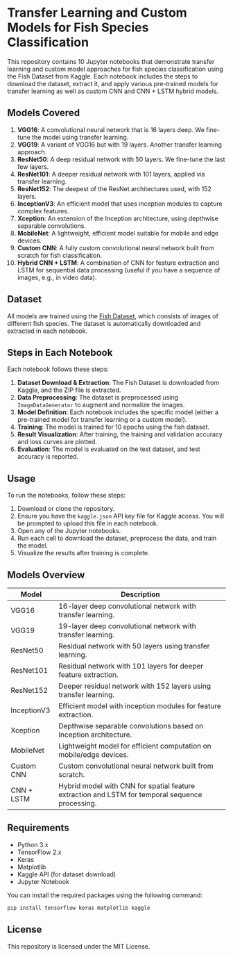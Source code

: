 
# Transfer Learning and Custom Models for Fish Species Classification

This repository contains 10 Jupyter notebooks that demonstrate transfer learning and custom model approaches for fish species classification using the Fish Dataset from Kaggle. Each notebook includes the steps to download the dataset, extract it, and apply various pre-trained models for transfer learning as well as custom CNN and CNN + LSTM hybrid models.

## Models Covered

1. **VGG16**: A convolutional neural network that is 16 layers deep. We fine-tune the model using transfer learning.
2. **VGG19**: A variant of VGG16 but with 19 layers. Another transfer learning approach.
3. **ResNet50**: A deep residual network with 50 layers. We fine-tune the last few layers.
4. **ResNet101**: A deeper residual network with 101 layers, applied via transfer learning.
5. **ResNet152**: The deepest of the ResNet architectures used, with 152 layers.
6. **InceptionV3**: An efficient model that uses inception modules to capture complex features.
7. **Xception**: An extension of the Inception architecture, using depthwise separable convolutions.
8. **MobileNet**: A lightweight, efficient model suitable for mobile and edge devices.
9. **Custom CNN**: A fully custom convolutional neural network built from scratch for fish classification.
10. **Hybrid CNN + LSTM**: A combination of CNN for feature extraction and LSTM for sequential data processing (useful if you have a sequence of images, e.g., in video data).

## Dataset

All models are trained using the [Fish Dataset](https://www.kaggle.com/datasets/markdaniellampa/fish-dataset), which consists of images of different fish species. The dataset is automatically downloaded and extracted in each notebook.

## Steps in Each Notebook

Each notebook follows these steps:

1. **Dataset Download & Extraction**: The Fish Dataset is downloaded from Kaggle, and the ZIP file is extracted.
2. **Data Preprocessing**: The dataset is preprocessed using `ImageDataGenerator` to augment and normalize the images.
3. **Model Definition**: Each notebook includes the specific model (either a pre-trained model for transfer learning or a custom model).
4. **Training**: The model is trained for 10 epochs using the fish dataset.
5. **Result Visualization**: After training, the training and validation accuracy and loss curves are plotted.
6. **Evaluation**: The model is evaluated on the test dataset, and test accuracy is reported.

## Usage

To run the notebooks, follow these steps:

1. Download or clone the repository.
2. Ensure you have the `kaggle.json` API key file for Kaggle access. You will be prompted to upload this file in each notebook.
3. Open any of the Jupyter notebooks.
4. Run each cell to download the dataset, preprocess the data, and train the model.
5. Visualize the results after training is complete.

## Models Overview

| Model         | Description                                                          |
|---------------|----------------------------------------------------------------------|
| VGG16         | 16-layer deep convolutional network with transfer learning.          |
| VGG19         | 19-layer deep convolutional network with transfer learning.          |
| ResNet50      | Residual network with 50 layers using transfer learning.             |
| ResNet101     | Residual network with 101 layers for deeper feature extraction.      |
| ResNet152     | Deeper residual network with 152 layers using transfer learning.      |
| InceptionV3   | Efficient model with inception modules for feature extraction.       |
| Xception      | Depthwise separable convolutions based on Inception architecture.    |
| MobileNet     | Lightweight model for efficient computation on mobile/edge devices.  |
| Custom CNN    | Custom convolutional neural network built from scratch.              |
| CNN + LSTM    | Hybrid model with CNN for spatial feature extraction and LSTM for temporal sequence processing. |

## Requirements

- Python 3.x
- TensorFlow 2.x
- Keras
- Matplotlib
- Kaggle API (for dataset download)
- Jupyter Notebook

You can install the required packages using the following command:

```bash
pip install tensorflow keras matplotlib kaggle
```

## License

This repository is licensed under the MIT License.

